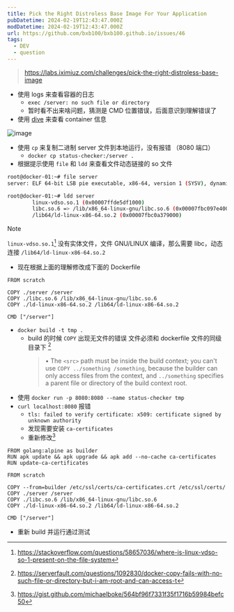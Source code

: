 ```yaml
---
title: Pick the Right Distroless Base Image For Your Application
pubDatetime: 2024-02-19T12:43:47.000Z
modDatetime: 2024-02-19T12:43:47.000Z
url: https://github.com/bxb100/bxb100.github.io/issues/46
tags:
  - DEV
  - question
---
```


> https://labs.iximiuz.com/challenges/pick-the-right-distroless-base-image

- 使用 logs 来查看容器的日志
  - `exec /server: no such file or directory`
  - 暂时看不出来啥问题，猜测是 CMD 位置错误，后面意识到理解错误了
- 使用 [dive](https://github.com/wagoodman/dive) 来查看 container 信息

![image](https://github.com/bxb100/bxb100.github.io/assets/20685961/1995292f-c34c-4a35-8830-ead54090b702)

- 使用 `cp` 来复制二进制 server 文件到本地运行，没有报错 （8080 端口）
  - `docker cp status-checker:/server .`
- 根据提示使用 `file` 和 `ldd` 来查看文件动态链接的 so 文件

```bash
root@docker-01:~# file server
server: ELF 64-bit LSB pie executable, x86-64, version 1 (SYSV), dynamically linked, interpreter /lib64/ld-linux-x86-64.so.2, BuildID[sha1]=016df6500c2c3df1dd3ce82d9e9a5bd547584c97, for GNU/Linux 3.2.0, with debug_info, not stripped
```

```bash
root@docker-01:~# ldd server
        linux-vdso.so.1 (0x00007ffde5df1000)
        libc.so.6 => /lib/x86_64-linux-gnu/libc.so.6 (0x00007fbc097e4000)
        /lib64/ld-linux-x86-64.so.2 (0x00007fbc0a379000)
```

> [!NOTE]
>
> `linux-vdso.so.1`[^1] 没有实体文件，文件 GNU/LINUX 编译，那么需要 libc，动态连接 `/lib64/ld-linux-x86-64.so.2`

- 现在根据上面的理解修改成下面的 Dockerfile

```docker
FROM scratch

COPY ./server /server
COPY ./libc.so.6 /lib/x86_64-linux-gnu/libc.so.6
COPY ./ld-linux-x86-64.so.2 /lib64/ld-linux-x86-64.so.2

CMD ["/server"]
```

- `docker build -t tmp .`
  - build 的时候 `COPY` 出现无文件的错误
    文件必须和 dockerfile 文件的同级目录下 [^2]
    > • The `<src>` path must be inside the build context; you can't use `COPY ../something /something`, because the builder can only access files from the context, and `../something` specifies a parent file or directory of the build context root.
- 使用 `docker run -p 8080:8080 --name status-checker tmp`
- `curl localhost:8080` 报错
  - `tls: failed to verify certificate: x509: certificate signed by unknown authority`
  - 发现需要安装 `ca-certificates`
  - 重新修改[^3]

```docker
FROM golang:alpine as builder
RUN apk update && apk upgrade && apk add --no-cache ca-certificates
RUN update-ca-certificates

FROM scratch

COPY --from=builder /etc/ssl/certs/ca-certificates.crt /etc/ssl/certs/
COPY ./server /server
COPY ./libc.so.6 /lib/x86_64-linux-gnu/libc.so.6
COPY ./ld-linux-x86-64.so.2 /lib64/ld-linux-x86-64.so.2

CMD ["/server"]
```

- 重新 build 并运行通过测试

[^1]: https://stackoverflow.com/questions/58657036/where-is-linux-vdso-so-1-present-on-the-file-system
[^2]: https://serverfault.com/questions/1092830/docker-copy-fails-with-no-such-file-or-directory-but-i-am-root-and-can-access-t
[^3]: https://gist.github.com/michaelboke/564bf96f7331f35f1716b59984befc50

